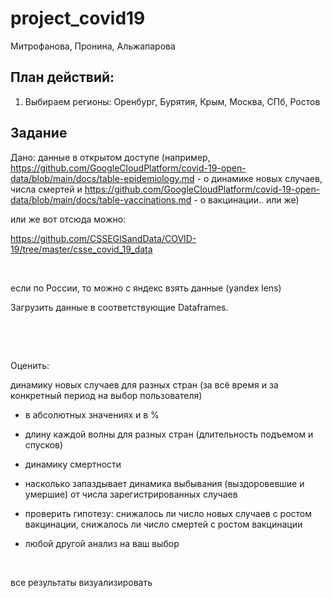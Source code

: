 # project_covid19
Митрофанова, Пронина, Альжапарова

## План действий:

1. Выбираем регионы: Оренбург, Бурятия, Крым, Москва, СПб, Ростов

## Задание
Дано: данные в открытом доступе (например, https://github.com/GoogleCloudPlatform/covid-19-open-data/blob/main/docs/table-epidemiology.md - о динамике новых случаев, числа смертей и https://github.com/GoogleCloudPlatform/covid-19-open-data/blob/main/docs/table-vaccinations.md - о вакцинации.. или же)

или же вот отсюда можно:

https://github.com/CSSEGISandData/COVID-19/tree/master/csse_covid_19_data

 

если по России, то можно с яндекс взять данные (yandex lens)

Загрузить данные в соответствующие Dataframes.

 

 

Оценить:

динамику новых случаев для разных стран (за всё время и за конкретный период на выбор пользователя)

- в абсолютных значениях и в %

- длину каждой волны для разных стран (длительность подъемом и спусков)

- динамику смертности

- насколько запаздывает динамика выбывания (выздоровевшие и умершие) от числа зарегистрированных случаев
- проверить гипотезу: снижалось ли число новых случаев с ростом вакцинации, снижалось ли число смертей с ростом вакцинации


+ любой другой анализ на ваш выбор

 

все результаты визуализировать
